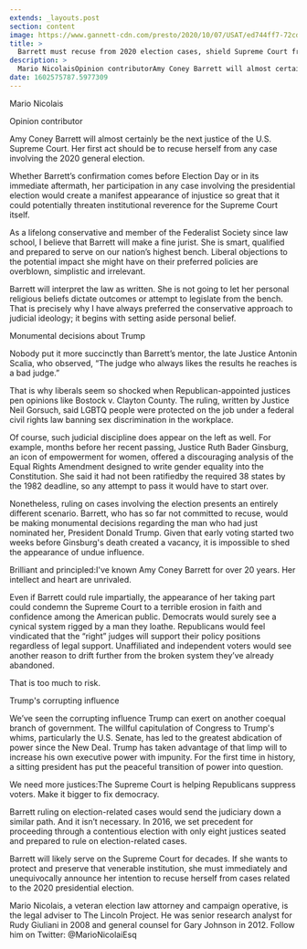 ```yaml
--- 
extends: _layouts.post 
section: content 
image: https://www.gannett-cdn.com/presto/2020/10/07/USAT/ed744ff7-72cd-4880-ae81-15ebaab29853-AP_Supreme_Court_Barrett.jpg?crop=4499,2531,x0,y450&width=3200&height=1801&format=pjpg&auto=webp 
title: > 
  Barrett must recuse from 2020 election cases, shield Supreme Court from Trump corruption 
description: > 
  Mario NicolaisOpinion contributorAmy Coney Barrett will almost certainly be the next justice of the U.S. Supreme Court.We need more justices:The Supreme Court is helping Republicans suppress voters.Barrett ruling on election-related cases would send the judiciary down a similar path.Barrett will likely serve on the Supreme Court for decades.Mario Nicolais, a veteran election law attorney and campaign operative, is the legal adviser to The Lincoln Project. 
date: 1602575787.5977309 
--- 
```

Mario Nicolais

Opinion contributor

Amy Coney Barrett will almost certainly be the next justice of the U.S. Supreme Court. Her first act should be to recuse herself from any case involving the 2020 general election.

Whether Barrett’s confirmation comes before Election Day or in its immediate aftermath, her participation in any case involving the presidential election would create a manifest appearance of injustice so great that it could potentially threaten institutional reverence for the Supreme Court itself.

As a lifelong conservative and member of the Federalist Society since law school, I believe that Barrett will make a fine jurist. She is smart, qualified and prepared to serve on our nation’s highest bench. Liberal objections to the potential impact she might have on their preferred policies are overblown, simplistic and irrelevant.

Barrett will interpret the law as written. She is not going to let her personal religious beliefs dictate outcomes or attempt to legislate from the bench. That is precisely why I have always preferred the conservative approach to judicial ideology; it begins with setting aside personal belief.

Monumental decisions about Trump

Nobody put it more succinctly than Barrett’s mentor, the late Justice Antonin Scalia, who observed, “The judge who always likes the results he reaches is a bad judge.”

That is why liberals seem so shocked when Republican-appointed justices pen opinions like Bostock v. Clayton County. The ruling, written by Justice Neil Gorsuch, said LGBTQ people were protected on the job under a federal civil rights law banning sex discrimination in the workplace.

Of course, such judicial discipline does appear on the left as well. For example, months before her recent passing, Justice Ruth Bader Ginsburg, an icon of empowerment for women, offered a discouraging analysis of the Equal Rights Amendment designed to write gender equality into the Constitution. She said it had not been ratifiedby the required 38 states by the 1982 deadline, so any attempt to pass it would have to start over.

Nonetheless, ruling on cases involving the election presents an entirely different scenario. Barrett, who has so far not committed to recuse, would be making monumental decisions regarding the man who had just nominated her, President Donald Trump. Given that early voting started two weeks before Ginsburg's death created a vacancy, it is impossible to shed the appearance of undue influence.

Brilliant and principled:I've known Amy Coney Barrett for over 20 years. Her intellect and heart are unrivaled.

Even if Barrett could rule impartially, the appearance of her taking part could condemn the Supreme Court to a terrible erosion in faith and confidence among the American public. Democrats would surely see a cynical system rigged by a man they loathe. Republicans would feel vindicated that the “right” judges will support their policy positions regardless of legal support. Unaffiliated and independent voters would see another reason to drift further from the broken system they’ve already abandoned.

That is too much to risk.

Trump's corrupting influence

We’ve seen the corrupting influence Trump can exert on another coequal branch of government. The willful capitulation of Congress to Trump's whims, particularly the U.S. Senate, has led to the greatest abdication of power since the New Deal. Trump has taken advantage of that limp will to increase his own executive power with impunity. For the first time in history, a sitting president has put the peaceful transition of power into question.

We need more justices:The Supreme Court is helping Republicans suppress voters. Make it bigger to fix democracy.

Barrett ruling on election-related cases would send the judiciary down a similar path. And it isn’t necessary. In 2016, we set precedent for proceeding through a contentious election with only eight justices seated and prepared to rule on election-related cases.

Barrett will likely serve on the Supreme Court for decades. If she wants to protect and preserve that venerable institution, she must immediately and unequivocally announce her intention to recuse herself from cases related to the 2020 presidential election.

Mario Nicolais, a veteran election law attorney and campaign operative, is the legal adviser to The Lincoln Project. He was senior research analyst for Rudy Giuliani in 2008 and general counsel for Gary Johnson in 2012. Follow him on Twitter: @MarioNicolaiEsq